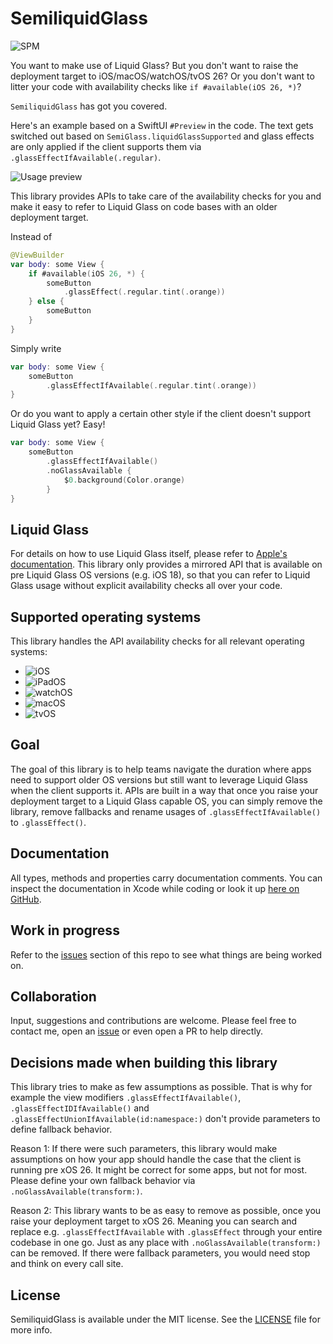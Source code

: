 # SemiliquidGlass

![SPM](https://img.shields.io/badge/Swift_Package_Manager-supported-brightgreen)

You want to make use of Liquid Glass?
But you don't want to raise the deployment target to iOS/macOS/watchOS/tvOS 26?
Or you don't want to litter your code with availability checks like `if #available(iOS 26, *)`?

`SemiliquidGlass` has got you covered.

Here's an example based on a SwiftUI `#Preview` in the code. The text gets switched out based on `SemiGlass.liquidGlassSupported` and glass effects are only applied if the client supports them via `.glassEffectIfAvailable(.regular)`.

![Usage preview](Assets/semiliquid-preview.gif)

This library provides APIs to take care of the availability checks for you and make it easy to refer to Liquid Glass on code bases with an older deployment target.

Instead of 

```swift
@ViewBuilder
var body: some View {
    if #available(iOS 26, *) {
        someButton
            .glassEffect(.regular.tint(.orange))
    } else {
        someButton
    }
}
```
    
Simply write

```swift
var body: some View {
    someButton
        .glassEffectIfAvailable(.regular.tint(.orange))
}
```
    
Or do you want to apply a certain other style if the client doesn't support Liquid Glass yet? Easy!

```swift
var body: some View {
    someButton
        .glassEffectIfAvailable()
        .noGlassAvailable {
            $0.background(Color.orange)
        }
}
```

## Liquid Glass

For details on how to use Liquid Glass itself, please refer to [Apple's documentation](https://developer.apple.com/documentation/TechnologyOverviews/adopting-liquid-glass).
This library only provides a mirrored API that is available on pre Liquid Glass OS versions (e.g. iOS 18), so that you can refer to Liquid Glass usage without explicit availability checks all over your code.

## Supported operating systems

This library handles the API availability checks for all relevant operating systems:

- ![iOS](https://img.shields.io/badge/iOS-supported-brightgreen)
- ![iPadOS](https://img.shields.io/badge/iPadOS-supported-brightgreen)
- ![watchOS](https://img.shields.io/badge/watchOS-supported-brightgreen)
- ![macOS](https://img.shields.io/badge/macOS-supported-brightgreen)
- ![tvOS](https://img.shields.io/badge/tvOS-supported-brightgreen)
    
## Goal

The goal of this library is to help teams navigate the duration where apps need to support older OS versions but still want to leverage Liquid Glass when the client supports it.
APIs are built in a way that once you raise your deployment target to a Liquid Glass capable OS, you can simply remove the library, remove fallbacks and rename usages of `.glassEffectIfAvailable()` to `.glassEffect()`.

## Documentation

All types, methods and properties carry documentation comments. You can inspect the documentation in Xcode while coding or look it up [here on GitHub](https://janmensch.github.io/SemiliquidGlass/documentation/semiliquidglass/).

## Work in progress

Refer to the [issues](https://github.com/JanMensch/SemiliquidGlass/issues) section of this repo to see what things are being worked on.

## Collaboration

Input, suggestions and contributions are welcome. Please feel free to contact me, open an [issue](https://github.com/JanMensch/SemiliquidGlass/issues) or even open a PR to help directly.

## Decisions made when building this library

This library tries to make as few assumptions as possible. That is why for example the view modifiers `.glassEffectIfAvailable()`, `.glassEffectIDIfAvailable()` and `.glassEffectUnionIfAvailable(id:namespace:)` don't provide parameters to define fallback behavior.

Reason 1: If there were such parameters, this library would make assumptions on how your app should handle the case that the client is running pre xOS 26. It might be correct for some apps, but not for most. Please define your own fallback behavior via `.noGlassAvailable(transform:)`.

Reason 2: This library wants to be as easy to remove as possible, once you raise your deployment target to xOS 26. Meaning you can search and replace e.g. `.glassEffectIfAvailable` with `.glassEffect` through your entire codebase in one go. Just as any place with `.noGlassAvailable(transform:)` can be removed. If there were fallback parameters, you would need stop and think on every call site.

## License

SemiliquidGlass is available under the MIT license. See the [LICENSE](https://github.com/JanMensch/SemiliquidGlass/blob/main/LICENSE) file for more info.
